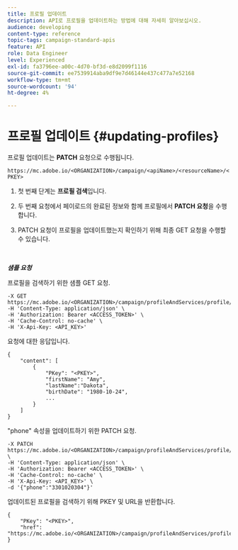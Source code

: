 ```yaml
---
title: 프로필 업데이트
description: API로 프로필을 업데이트하는 방법에 대해 자세히 알아보십시오.
audience: developing
content-type: reference
topic-tags: campaign-standard-apis
feature: API
role: Data Engineer
level: Experienced
exl-id: fa3796ee-a00c-4d70-bf3d-e8d2099f1116
source-git-commit: ee7539914aba9df9e7d46144e437c477a7e52168
workflow-type: tm+mt
source-wordcount: '94'
ht-degree: 4%

---
```


# 프로필 업데이트 {#updating-profiles}

프로필 업데이트는 **PATCH** 요청으로 수행됩니다.

`https://mc.adobe.io/<ORGANIZATION>/campaign/<apiName>/<resourceName>/<PKEY>`

1. 첫 번째 단계는 **프로필 검색**&#x200B;입니다.

1. 두 번째 요청에서 페이로드의 완료된 정보와 함께 프로필에서 **PATCH 요청**&#x200B;을 수행합니다.

1. PATCH 요청이 프로필을 업데이트했는지 확인하기 위해 최종 GET 요청을 수행할 수 있습니다.

<br/>

***샘플 요청***

프로필을 검색하기 위한 샘플 GET 요청.

```
-X GET https://mc.adobe.io/<ORGANIZATION>/campaign/profileAndServices/profile/<PKEY>\
-H 'Content-Type: application/json' \
-H 'Authorization: Bearer <ACCESS_TOKEN>' \
-H 'Cache-Control: no-cache' \
-H 'X-Api-Key: <API_KEY>'
```

요청에 대한 응답입니다.

```
{
    "content": [
        {
            "PKey": "<PKEY>",
            "firstName": "Amy",
            "lastName":"Dakota",
            "birthDate": "1980-10-24",
            ...
        }
    ]
}
```

&quot;phone&quot; 속성을 업데이트하기 위한 PATCH 요청.

```
-X PATCH https://mc.adobe.io/<ORGANIZATION>/campaign/profileAndServices/profile/<PKEY> \
-H 'Content-Type: application/json' \
-H 'Authorization: Bearer <ACCESS_TOKEN>' \
-H 'Cache-Control: no-cache' \
-H 'X-Api-Key: <API_KEY>' \
-d '{"phone":"3301020304"}'
```

업데이트된 프로필을 검색하기 위해 PKEY 및 URL을 반환합니다.

```
{
    "PKey": "<PKEY>",
    "href": "https://mc.adobe.io/<ORGANIZATION>/campaign/profileAndServices/profile/@2v1dr3ZKJveMDhAdh0MPnh9hNQQ93qb7AW6BNVVKknjwXvTZRBAgUqz1SNcB4ZndgjqOofx3BwBZYBftlmObISoM3rs"
}
```
